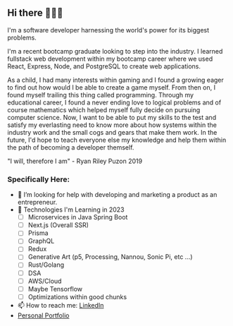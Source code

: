 ## Hi there 👋👨‍💻 
I'm a software developer harnessing the world's power for its biggest problems.

I'm a recent bootcamp graduate looking to step into the industry. I learned fullstack web development within my bootcamp career where we used React, Express, Node, and PostgreSQL to create web applications.

As a child, I had many interests within gaming and I found a growing eager to find out how would I be able to create a game myself. From then on, I found myself trailing this thing called programming. Through my educational career, I found a never ending love to logical problems and of course mathematics which helped myself fully decide on pursuing computer science. Now, I want to be able to put my skills to the test and satisfy my everlasting need to know more about how systems within the industry work and the small cogs and gears that make them work. In the future, I'd hope to teach everyone else my knowledge and help them within the path of becoming a developer themself.

"I will, therefore I am" - Ryan Riley Puzon 2019

### Specifically Here:

- 🤔 I’m looking for help with developing and marketing a product as an entrepreneur.
- 🌱 Technologies I'm Learning in 2023
  - [ ] Microservices in Java Spring Boot
  - [ ] Next.js (Overall SSR)
  - [ ] Prisma
  - [ ] GraphQL
  - [ ] Redux
  - [ ] Generative Art (p5, Processing, Nannou, Sonic Pi, etc ...)
  - [ ] Rust/Golang
  - [ ] DSA
  - [ ] AWS/Cloud
  - [ ] Maybe Tensorflow
  - [ ] Optimizations within good chunks
- 📫 How to reach me: [LinkedIn](https://www.linkedin.com/in/ryanrileypuzon/)
- [Personal Portfolio](juscuzryancan.github.io)
<!--
**juscuzryancan/juscuzryancan** is a ✨ _special_ ✨ repository because its `README.md` (this file) appears on your GitHub profile.

Here are some ideas to get you started:

- 🔭 I’m currently working on ...
- 🌱 I’m currently learning ...
- 👯 I’m looking to collaborate on ...
- 🤔 I’m looking for help with ...
- 💬 Ask me about ...
- 📫 How to reach me: ...
- 😄 Pronouns: ...
- ⚡ Fun fact: ...
-->

